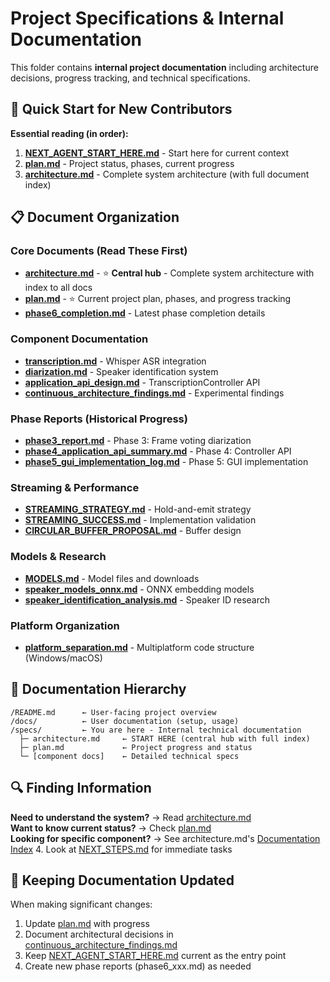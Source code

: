 # Project Specifications & Internal Documentation

This folder contains **internal project documentation** including architecture decisions, progress tracking, and technical specifications.

## 🎯 Quick Start for New Contributors

**Essential reading (in order):**
1. **[NEXT_AGENT_START_HERE.md](NEXT_AGENT_START_HERE.md)** - Start here for current context
2. **[plan.md](plan.md)** - Project status, phases, current progress
3. **[architecture.md](architecture.md)** - Complete system architecture (with full document index)

## 📋 Document Organization

### Core Documents (Read These First)
- **[architecture.md](architecture.md)** - ⭐ **Central hub** - Complete system architecture with index to all docs
- **[plan.md](plan.md)** - ⭐ Current project plan, phases, and progress tracking
- **[phase6_completion.md](phase6_completion.md)** - Latest phase completion details

### Component Documentation
- **[transcription.md](transcription.md)** - Whisper ASR integration
- **[diarization.md](diarization.md)** - Speaker identification system
- **[application_api_design.md](application_api_design.md)** - TranscriptionController API
- **[continuous_architecture_findings.md](continuous_architecture_findings.md)** - Experimental findings

### Phase Reports (Historical Progress)
- **[phase3_report.md](phase3_report.md)** - Phase 3: Frame voting diarization
- **[phase4_application_api_summary.md](phase4_application_api_summary.md)** - Phase 4: Controller API
- **[phase5_gui_implementation_log.md](phase5_gui_implementation_log.md)** - Phase 5: GUI implementation

### Streaming & Performance
- **[STREAMING_STRATEGY.md](STREAMING_STRATEGY.md)** - Hold-and-emit strategy
- **[STREAMING_SUCCESS.md](STREAMING_SUCCESS.md)** - Implementation validation
- **[CIRCULAR_BUFFER_PROPOSAL.md](CIRCULAR_BUFFER_PROPOSAL.md)** - Buffer design

### Models & Research
- **[MODELS.md](MODELS.md)** - Model files and downloads
- **[speaker_models_onnx.md](speaker_models_onnx.md)** - ONNX embedding models
- **[speaker_identification_analysis.md](speaker_identification_analysis.md)** - Speaker ID research

### Platform Organization
- **[platform_separation.md](platform_separation.md)** - Multiplatform code structure (Windows/macOS)

## 📂 Documentation Hierarchy

```
/README.md      ← User-facing project overview
/docs/          ← User documentation (setup, usage)
/specs/         ← You are here - Internal technical documentation
  ├─ architecture.md     ← START HERE (central hub with full index)
  ├─ plan.md             ← Project progress and status
  └─ [component docs]    ← Detailed technical specs
```

## 🔍 Finding Information

**Need to understand the system?** → Read [architecture.md](architecture.md)  
**Want to know current status?** → Check [plan.md](plan.md)  
**Looking for specific component?** → See architecture.md's [Documentation Index](architecture.md#documentation-index)
4. Look at [NEXT_STEPS.md](NEXT_STEPS.md) for immediate tasks

## 🔄 Keeping Documentation Updated

When making significant changes:
1. Update [plan.md](plan.md) with progress
2. Document architectural decisions in [continuous_architecture_findings.md](continuous_architecture_findings.md)
3. Keep [NEXT_AGENT_START_HERE.md](NEXT_AGENT_START_HERE.md) current as the entry point
4. Create new phase reports (phase6_xxx.md) as needed
